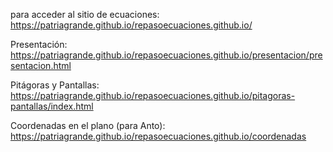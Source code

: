 para acceder al sitio de ecuaciones: https://patriagrande.github.io/repasoecuaciones.github.io/

Presentación: https://patriagrande.github.io/repasoecuaciones.github.io/presentacion/presentacion.html

Pitágoras y Pantallas: https://patriagrande.github.io/repasoecuaciones.github.io/pitagoras-pantallas/index.html

Coordenadas en el plano (para Anto): https://patriagrande.github.io/repasoecuaciones.github.io/coordenadas
